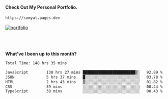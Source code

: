 #### Check Out My Personal Portfolio.
````bash
https://sumyat.pages.dev
````

<a href='https://sumyat.pages.dev/'>
    <img src='https://user-images.githubusercontent.com/108873224/211860821-15c31441-8db7-4fb7-8537-28a0c11e9408.png' alt='portfolio' align='center' />
</a>


<br />
<br />


<br />
<br />

**What've I been up to this month?**

<!--START_SECTION:waka-->

```txt
Total Time: 148 hrs 35 mins

JavaScript        138 hrs 27 mins ███████████████████████▒░   92.89 %
JSON              5 hrs 37 mins   █░░░░░░░░░░░░░░░░░░░░░░░░   03.78 %
HTML              2 hrs 43 mins   ▒░░░░░░░░░░░░░░░░░░░░░░░░   01.82 %
CSS               39 mins         ░░░░░░░░░░░░░░░░░░░░░░░░░   00.44 %
TypeScript        38 mins         ░░░░░░░░░░░░░░░░░░░░░░░░░   00.43 %
```

<!--END_SECTION:waka-->




